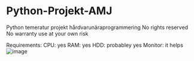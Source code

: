 # Python-Projekt-AMJ
Python temeratur projekt hårdvarunäraprogrammering
No rights reserved
No warranty use at your own risk

Requirements:
CPU: yes
RAM: yes
HDD: probabley yes
Monitor: it helps
![image](https://user-images.githubusercontent.com/89801012/136822043-9c113cfb-48aa-455a-9c81-807e81f07968.png)
